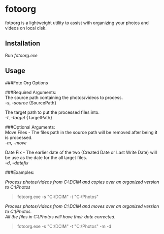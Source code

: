 # fotoorg
fotoorg is a lightweight utility to assist with organizing your photos and videos on local disk.

## Installation

Run *fotoorg.exe*

## Usage
###Foto Org Options

###Required Arguments:  
The source path containing the photos/videos to process.   
        *-s*, *-source* {SourcePath}  
  
The target path to put the processed files into.  
        *-t*, *-target* {TargetPath}  
  
###Optional Arguments:  
Move Files - The files path in the source path will be removed after being it is processed.  
        *-m*, *-move*  
  
Date Fix - The earlier date of the two (Created Date or Last Write Date) will be use as the date for the all target files.  
        *-d*, *-datefix*  
        
###Examples:

*Process photos/videos from C:\DCIM and copies over an organized version to C:\Photos*
> fotoorg.exe -s "C:\DCIM" -t "C:\Photos"  

*Process photos/videos from C:\DCIM and moves over an organized version to C:\Photos.   
All the files in C:\Photos will have their date corrected.*  
> fotoorg.exe -s "C:\DCIM" -t "C:\Photos" -m -d
